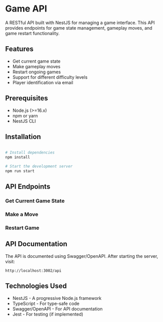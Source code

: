 # Game API

A RESTful API built with NestJS for managing a game interface. This API provides endpoints for game state management, gameplay moves, and game restart functionality.

## Features

- Get current game state
- Make gameplay moves
- Restart ongoing games
- Support for different difficulty levels
- Player identification via email

## Prerequisites

- Node.js (>=16.x)
- npm or yarn
- NestJS CLI

## Installation

```bash

# Install dependencies
npm install

# Start the development server
npm run start
```

## API Endpoints

### Get Current Game State

### Make a Move

### Restart Game

## API Documentation

The API is documented using Swagger/OpenAPI. After starting the server, visit:
```
http://localhost:3002/api
```

## Technologies Used

- NestJS - A progressive Node.js framework
- TypeScript - For type-safe code
- Swagger/OpenAPI - For API documentation
- Jest - For testing (if implemented)

